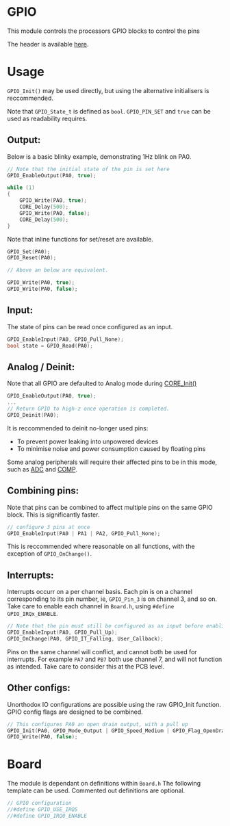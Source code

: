# GPIO
This module controls the processors GPIO blocks to control the pins

The header is available [here](../Lib/GPIO.h).

# Usage

`GPIO_Init()` may be used directly, but using the alternative initialisers is reccommended.

Note that `GPIO_State_t` is defined as `bool`. `GPIO_PIN_SET` and `true` can be used as readability requires.


## Output:
Below is a basic blinky example, demonstrating 1Hz blink on PA0.

```C
// Note that the initial state of the pin is set here
GPIO_EnableOutput(PA0, true);

while (1)
{
    GPIO_Write(PA0, true);
    CORE_Delay(500);
    GPIO_Write(PA0, false);
    CORE_Delay(500);
}
```

Note that inline functions for set/reset are available.

```c
GPIO_Set(PA0);
GPIO_Reset(PA0);

// Above an below are equivalent.

GPIO_Write(PA0, true);
GPIO_Write(PA0, false);
```

## Input:

The state of pins can be read once configured as an input.
```c
GPIO_EnableInput(PA0, GPIO_Pull_None);
bool state = GPIO_Read(PA0);
```

## Analog / Deinit:

Note that all GPIO are defaulted to Analog mode during [CORE_Init()](CORE.md)

```c
GPIO_EnableOutput(PA0, true);
...
// Return GPIO to high-z once operation is completed.
GPIO_Deinit(PA0);
```

It is reccommended to deinit no-longer used pins:
* To prevent power leaking into unpowered devices
* To minimise noise and power consumption caused by floating pins

Some analog peripherals will require their affected pins to be in this mode, such as [ADC](ADC.md) and [COMP](COMP.md).

## Combining pins:

Note that pins can be combined to affect multiple pins on the same GPIO block. This is significantly faster.

```c
// configure 3 pins at once
GPIO_EnableInput(PA0 | PA1 | PA2, GPIO_Pull_None);
```

This is reccommended where reasonable on all functions, with the exception of `GPIO_OnChange()`.

## Interrupts:

Interrupts occurr on a per channel basis. Each pin is on a channel corresponding to its pin number, ie, `GPIO_Pin_3` is on channel 3, and so on. Take care to enable each channel in `Board.h`, using `#define GPIO_IRQx_ENABLE`.

```c
// Note that the pin must still be configured as an input before enabling the interrupt.
GPIO_EnableInput(PA0, GPIO_Pull_Up);
GPIO_OnChange(PA0, GPIO_IT_Falling, User_Callback);
```

Pins on the same channel will conflict, and cannot both be used for interrupts. For example `PA7` and `PB7` both use channel 7, and will not function as intended. Take care to consider this at the PCB level.

## Other configs:
Unorthodox IO configurations are possible using the raw GPIO_Init function. GPIO config flags are designed to be combined.

```c
// This configures PA0 an open drain output, with a pull up
GPIO_Init(PA0, GPIO_Mode_Output | GPIO_Speed_Medium | GPIO_Flag_OpenDrain | GPIO_Pull_Up);
GPIO_Write(PA0, false);
```

# Board


The module is dependant on  definitions within `Board.h`
The following template can be used. Commented out definitions are optional.

```C
// GPIO configuration
//#define GPIO_USE_IRQS
//#define GPIO_IRQ0_ENABLE
```
